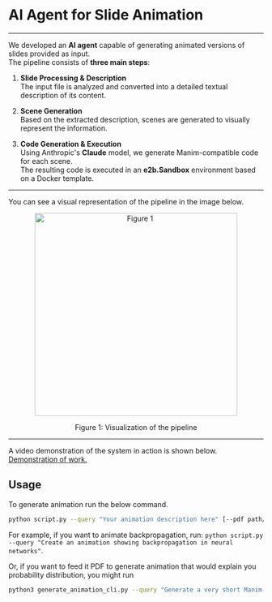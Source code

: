 # AI Agent for Slide Animation

---
We developed an **AI agent** capable of generating animated versions of slides provided as input.  
The pipeline consists of **three main steps**:

1. **Slide Processing & Description**  
   The input file is analyzed and converted into a detailed textual description of its content.

2. **Scene Generation**  
   Based on the extracted description, scenes are generated to visually represent the information.

3. **Code Generation & Execution**  
   Using Anthropic's **Claude** model, we generate Manim-compatible code for each scene.  
   The resulting code is executed in an **e2b.Sandbox** environment based on a Docker template.

---

You can see a visual representation of the pipeline in the image below.
<p align="center">
  <img src="https://github.com/user-attachments/assets/1b22dccd-5e0d-427a-8a2d-f1448cef252c" width="400" title="Figure 1">
</p>
<p align="center">Figure 1: Visualization of the pipeline</p>

---

A video demonstration of the system in action is shown below.
[Demonstration of work.](https://github.com/TyKo0707/e2b_hackathon/blob/main/output/BACKPROP.mp4)


## Usage

To generate animation run the below command.
```bash
python script.py --query "Your animation description here" [--pdf path/to/document.pdf] [--output-dir output_folder]
```

For example, if you want to animate backpropagation, run: `python script.py --query "Create an animation showing backpropagation in neural networks"`.

Or, if you want to feed it PDF to generate animation that would explain you probability distribution, you might run 

```bash
python3 generate_animation_cli.py --query "Generate a very short Manim animationthat would explain probability distributions in the attached PDF. Keep the animation short, the length of the scene should not exceed 100 lines." --pdf=./assets/example2.pdf
```